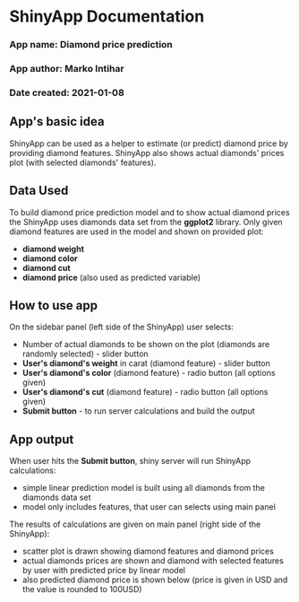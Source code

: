 # ShinyApp Documentation

### App name: Diamond price prediction
### App author: Marko Intihar
### Date created: 2021-01-08


## App's basic idea

ShinyApp can be used as a helper to estimate (or predict) diamond price by providing  diamond features. ShinyApp also shows actual diamonds' prices plot (with selected diamonds' features). 


## Data Used

To build diamond price prediction model and to show actual diamond prices the ShinyApp uses diamonds data set from the **ggplot2** library. Only given diamond features are used in
the model and shown on provided plot:

* **diamond weight**
* **diamond color**
* **diamond cut**
* **diamond price** (also used as predicted variable)



## How to use app

On the sidebar panel (left side of the ShinyApp) user selects:

* Number of actual diamonds to be shown on the plot (diamonds are randomly selected) - slider button
* **User's diamond's weight** in carat (diamond feature) - slider button
* **User's diamond's color** (diamond feature) - radio button (all options given)
* **User's diamond's cut** (diamond feature) - radio button (all options given)
* **Submit button** - to run server calculations and build the output



## App output

When user hits the **Submit button**, shiny server will run ShinyApp calculations:

* simple linear prediction model is built using all diamonds from the diamonds data set 
* model only includes features, that user can selects using main panel 

The results of calculations are given on main panel (right side of the ShinyApp):

* scatter plot is drawn showing diamond features and diamond prices
* actual diamonds prices are shown and diamond with selected features by user with predicted price by linear model
* also predicted diamond price is shown below (price is given in USD and the value is rounded to 100USD)

